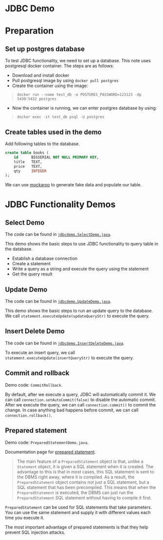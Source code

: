 JDBC Demo
=========

# Preparation
## Set up postgres database
To test JDBC functionality, we need to set up a database. This note uses postgresql docker container. The steps are as follows:
- Download and install docker
- Pull postgresql image by using  `docker pull postgres`
- Create the container using the image:
> `docker run --name test_db -e POSTGRES_PASSWORD=123123 -dp 5430:5432 postgres`
- Now the container is running, we can enter postgres database by using:
> `docker exec -it test_db psql -U postgres`

## Create tables used in the demo
Add following tables to the database.
```sql
create table books (
    id      BIGSERIAL NOT NULL PRIMARY KEY,
    title   TEXT,
    price   TEXT,
    qty     INTEGER
);
```
We can use [mockaroo](https://www.mockaroo.com/) to generate fake data and populate our table.

# JDBC Functionality Demos

## Select Demo
The code can be found in [`jdbcdemo.SelectDemo.java`]().

This demo shows the basic steps to use JDBC functionality to query table in the database.
- Establish a database connection
- Create a statement
- Write a query as a string and execute the query using the statement
- Get the query result

## Update Demo
The code can be found in [`jdbcdemo.UpdateDemo.java`]().

This demo shows the basic steps to run an update query to the database. We call `statement.executeUpdate(updateQueryStr)` to execute the query.

## Insert Delete Demo
The code can be found in [`jdbcdemo.InsertDeleteDemo.java`]().

To execute an insert query, we call `statement.executeUpdate(insertQueryStr)` to execute the query. 

## Commit and rollback
Demo code: `CommitRollback`.

By default, after we execute a query, JDBC will automatically commit it. We can call `connection.setAutoCommit(false)` to disable the automatic commit. After we execute the query, we can call `connection.commit()` to commit the change. In case anything bad happens before commit, we can call `connection.rollback()`.

## Prepared statement
Demo code: `PreparedStatementDemo.java`.

Documentation page for [prepared statement](https://docs.oracle.com/javase/tutorial/jdbc/basics/prepared.html).

> The main feature of a `PreparedStatement` object is that, unlike a `Statement` object, it is given a SQL statement when it is created. The advantage to this is that in most cases, this SQL statement is sent to the DBMS right away, where it is compiled. As a result, the `PreparedStatement` object contains not just a SQL statement, but a SQL statement that has been precompiled. This means that when the `PreparedStatement` is executed, the DBMS can just run the `PreparedStatement` SQL statement without having to compile it first.

`PreparedStatement` can be used for SQL statements that take parameters. You can use the same statement and supply it with different values each time you execute it.

The most important advantage of prepared statements is that they help prevent SQL injection attacks.
